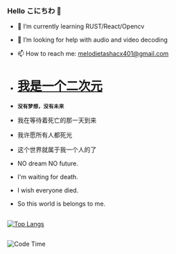 ### Hello こにちわ 👋

   
  
          
 
- 🌱 I’m currently learning RUST/React/Opencv
- 🤔 I’m looking for help with audio and video decoding
- 📫 How to reach me: melodietashacx401@gmail.com

- # [ 我是一个二次元](https://zh.m.wikipedia.org/zh-hans/ACG)
- __`没有梦想，没有未来`__<br>
- 我在等待着死亡的那一天到来<br>
- 我许愿所有人都死光<br>
- 这个世界就属于我一个人的了<br>


- NO dream  NO future.<br>
- I'm waiting for death.<br>
- I wish everyone died.<br>
- So this world is belongs to me.
 
##
  
[![Top Langs](https://github-readme-stats.vercel.app/api/top-langs/?username=RazeOP374&layout=compact)](https://github.com/anuraghazra/github-readme-stats)
##
 
<!--START_SECTION:waka-->
![Code Time](http://img.shields.io/badge/Code%20Time-21%20mins-blue)
 



<!--END_SECTION:waka-->
